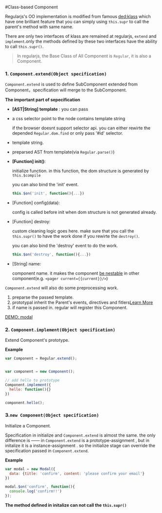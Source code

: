 #Class-based Component 

Regularjs's OO implementation is modified from famous [ded:klass](https://github.com/ded/klass) which have one brilliant feature that you can simply using `this.supr` to call the parent's method with same name.


There are only two interfaces of klass are remained at regularjs, `extend` and `implement`.only the methods defined by these two interfaces have the ability to call `this.supr()`.


> In regularjs, the Base Class of All Component is `Regular`, it is also a Component.



<a name="extend"></a>
### 1. `Component.extend(Object specification)`

`Component.extend` is used to define  SubComponent extended from Component，specification will merge to the SubComponent.


__The important part of sepecification__

-  __[AST|String] template__ : you can pass
  * a css selector point to the node contains template string

    if the browser doesnt support selector api. you can either rewirte the depended `Regular.dom.find` or only pass '#id' selector.
  * template string.
  * preparsed AST from template(via `Regular.parse()`)

- __[Function]   init()__: 
  
  initialize function. in this function, the dom structure is generated by `this.$compile`

  you can also bind the 'init' event.

  ```javascript
  this.$on('init', function(){...})
  ```


- [Function]   config(data): 
  
  config is called before init when dom structure is not generated already.
  


- [Function]   destroy: 

  custom cleaning logic goes here. make sure that you call the `this.supr()` to have the work done if you rewirte the `destroy()`.

  you can also bind the 'destroy' event to do the work.

  ```javascript
  this.$on('destroy', function(){...})
  ```

- [String]     name: 

  component name. it makes the component [be nestable](../advanced/component.md) in other component(e.g. `<pager current={{current}}/>`)



`Component.extend` will also do some preprocessing work.

1. preparse the passed template.
2. prototypal inherit the Parent's events, directives and fitlers[Learn More](../core/use.md)
3. if name is passed in. regular will register this Component.


[DEMO: modal](http://fiddle.jshell.net/leeluolee/Xvp9S/)

<a name="implement"></a>
### 2. `Component.implement(Object specification)`

Extend Component's prototype.

__Example__

```javascript
var Component = Regular.extend();


var component = new Component();

// add hello to prototype
Component.implement({
  hello: function(){}
})

component.hello();

```


<a name="instance"></a>

### 3.`new Component(Object specification)`

Initialize a Component.

Specification in initialize and `Component.extend` is almost the same. the only difference is ——  in `Component.extend` is a prototype-assignment , but in initalize it is a instance-assignment . so the initialize stage can override the specification passed in `Component.extend`. 

__Example__

```javascript
var modal = new Modal({
  data: {title: 'confirm', content: 'please confirm your email'} 
})

modal.$on('confirm', function(){
  console.log('confirm!!')
});
```

__The method defined in initalize can not call the `this.supr()`__



